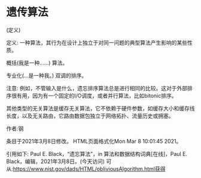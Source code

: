 # 遗传算法


(定义)



定义:
一种算法，其行为在设计上独立于对同一问题的典型算法产生影响的某些性质。



概括(我是一种……)
算法。



专业化(…是一种我。)
双调的排序。



注意:
例如，不管输入是什么，遗忘排序算法总是进行相同的比较。这对于外部排序很有用，因为有一个固定的I/O调度，或者并行算法，比如bitonic排序。

其他类型的无关算法是缓存无关算法，它不依赖于硬件参数，如缓存大小和缓存线长度，以及无关路由，它路由数据包独立于网络拓扑、流量历史或拥塞。


作者:钢







条目于2021年3月8日修改。
HTML页面格式化Mon Mar 8 10:01:45 2021。



引用如下:
Paul E. Black，“遗忘算法”，in
算法和数据结构词典[在线]，Paul E. Black，编辑，2021年3月8日。(今天访问)
可从:https://www.nist.gov/dads/HTML/obliviousAlgorithm.html获得


